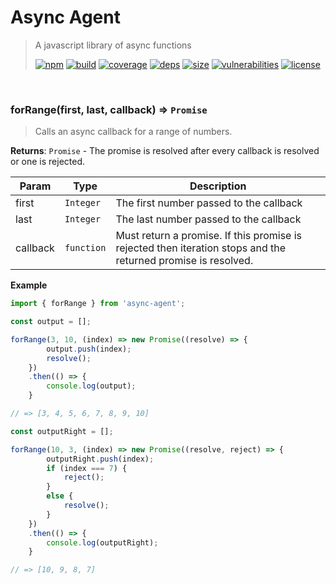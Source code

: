 # Async Agent

> A javascript library of async functions
>
> [![npm][npm]][npm-url]
[![build][build]][build-url]
[![coverage][coverage]][coverage-url]
[![deps][deps]][deps-url]
[![size][size]][size-url]
[![vulnerabilities][vulnerabilities]][vulnerabilities-url]
[![license][license]][license-url]


<br><a name="forRange"></a>

### forRange(first, last, callback) ⇒ <code>Promise</code>
> Calls an async callback for a range of numbers.

**Returns**: <code>Promise</code> - The promise is resolved after every callback is resolved or one is rejected.  

| Param | Type | Description |
| --- | --- | --- |
| first | <code>Integer</code> | The first number passed to the callback |
| last | <code>Integer</code> | The last number passed to the callback |
| callback | <code>function</code> | Must return a promise. If this promise is rejected then iteration stops and the returned promise is resolved. |

**Example**  
``` javascript
import { forRange } from 'async-agent';

const output = [];

forRange(3, 10, (index) => new Promise((resolve) => {
        output.push(index);
        resolve();
    })
    .then(() => {
        console.log(output);
    }

// => [3, 4, 5, 6, 7, 8, 9, 10]

const outputRight = [];

forRange(10, 3, (index) => new Promise((resolve, reject) => {
        outputRight.push(index);
        if (index === 7) {
            reject();
        }
        else {
            resolve();
        }
    })
    .then(() => {
        console.log(outputRight);
    }

// => [10, 9, 8, 7]
```

[npm]: https://img.shields.io/npm/v/async-agent.svg
[npm-url]: https://npmjs.com/package/async-agent
[build]: https://travis-ci.org/DarrenPaulWright/async-agent.svg?branch&#x3D;master
[build-url]: https://travis-ci.org/DarrenPaulWright/async-agent
[coverage]: https://coveralls.io/repos/github/DarrenPaulWright/async-agent/badge.svg?branch&#x3D;master
[coverage-url]: https://coveralls.io/github/DarrenPaulWright/async-agent?branch&#x3D;master
[deps]: https://david-dm.org/darrenpaulwright/async-agent.svg
[deps-url]: https://david-dm.org/darrenpaulwright/async-agent
[size]: https://packagephobia.now.sh/badge?p&#x3D;async-agent
[size-url]: https://packagephobia.now.sh/result?p&#x3D;async-agent
[vulnerabilities]: https://snyk.io/test/github/DarrenPaulWright/async-agent/badge.svg?targetFile&#x3D;package.json
[vulnerabilities-url]: https://snyk.io/test/github/DarrenPaulWright/async-agent?targetFile&#x3D;package.json
[license]: https://img.shields.io/github/license/DarrenPaulWright/async-agent.svg
[license-url]: https://npmjs.com/package/async-agent/LICENSE.md

